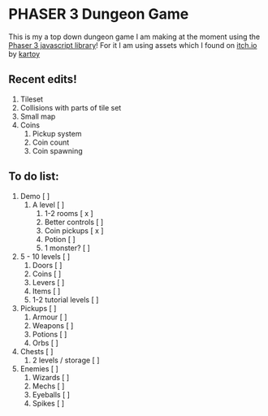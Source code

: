 # PHASER 3 Dungeon Game

This is my a top down dungeon game I am making at the moment using the [Phaser 3 javascript library](https://github.com/photonstorm/phaser)!
For it I am using assets which I found on [itch.io](https://kartoy.itch.io/32x32sandstone-dungeon-and-character-pack) by [kartoy](https://kartoy.itch.io)


## Recent edits!
1. Tileset
2. Collisions with parts of tile set
3. Small map
4. Coins
    1. Pickup system
    2. Coin count
    3. Coin spawning

## To do list:
1. Demo [ ]
    1. A level [ ]
        1. 1-2 rooms [ x ]
        2. Better controls [ ]
        3. Coin pickups [ x ]
        4. Potion [ ]
        5. 1 monster? [ ]
2. 5 - 10 levels [ ]
    1. Doors [ ]
    2. Coins [ ]
    3. Levers [ ]
    4. Items [ ]
    5. 1-2 tutorial levels [ ]
3. Pickups [ ]
    1. Armour [ ]
    2. Weapons [ ]
    3. Potions [ ]
    4. Orbs [ ]
4. Chests [ ]
    1. 2 levels / storage [ ]
5. Enemies [ ]
    1. Wizards [ ]
    2. Mechs [ ]
    3. Eyeballs [ ]
    4. Spikes [ ]